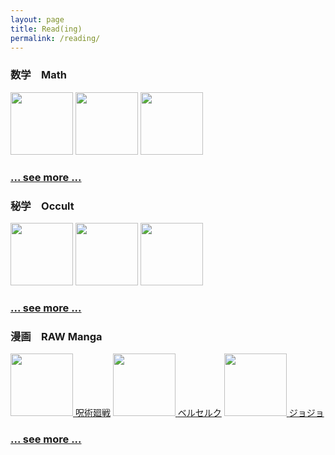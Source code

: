 ```yaml
---
layout: page
title: Read(ing)
permalink: /reading/
---
```



### 数学　Math

[<img src="https://images-na.ssl-images-amazon.com/images/I/41qQ8QHroVS._SY344_BO1,204,203,200_.jpg" height=100 >](https://libgen.is/book/index.php?md5=C692717FC61C8133BA008BE26AABB084)
[<img src="https://images-na.ssl-images-amazon.com/images/I/41JBIu2-JLL._SX398_BO1,204,203,200_.jpg" height=100 >](https://libgen.is/book/index.php?md5=EFA51226D14D0A95FB6F2BD8669499C5)
[<img src="https://m.media-amazon.com/images/I/51Pzv6xCgDL.jpg" height=100 >](https://libgen.rs/book/index.php?md5=1749D151E9D2A41636ABA21137867B07)
  
### [... see more ...](leomaor.github.io/math)

### 秘学　Occult

[<img src="https://images-na.ssl-images-amazon.com/images/I/51cVf4y0L-L._SY291_BO1,204,203,200_QL40_FMwebp_.jpg" height=100 >](http://library.lol/main/A9FF59B4AB929CCCFBBE130C7E3CD8CE)
[<img src="https://images-na.ssl-images-amazon.com/images/I/51eC7EQq+sL._SX329_BO1,204,203,200_.jpg" height=100 >](https://libgen.is/book/index.php?md5=EA2B0638F4D4B89DC25FE766E0E3E5AE)
[<img src="https://images-na.ssl-images-amazon.com/images/I/519ltVyneXL._SX348_BO1,204,203,200_.jpg" height=100 >](https://libgen.is/book/index.php?md5=75B77C064DD6AB0644E0CD8C6BE659B9)

### [... see more ...](leomaor.github.io/occult)

### 漫画　RAW Manga
<ruby>[<img src="https://m.media-amazon.com/images/I/914-pZTMQRL._AC_SY879_.jpg" height=100 ><br>呪術廻戦](https://mangaraw.co/呪術廻戦-raw-free1/)</ruby>
<ruby>[<img src="https://upload.wikimedia.org/wikipedia/pt/4/45/Berserk_vol01.jpg" height=100 ><br>ベルセルク](https://mangaraw.co/ベルセルク-raw-free/)</ruby>
<ruby>[<img src="https://images-na.ssl-images-amazon.com/images/I/917WFqQD1mL.jpg" height=100 ><br>ジョジョ](https://mangaraw.co/ジョジョの奇妙な冒険-part-07-steel-ball-run-raw-free/)</ruby>

### [... see more ...](leomaor.github.io/manga)




